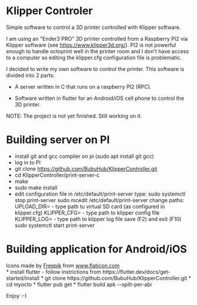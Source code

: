 # Klipper Controler
Simple software to control a 3D printer controlled with Klipper software.

I am using an "Ender3 PRO" 3D printer controlled from a Raspberry PI2 via Klipper software (see https://www.klipper3d.org/).
PI2 is not powerful enough to handle octoprint well in the printer room and I don't have access to a computer so editing the klipper.cfg configuration file is problematic.

I decided to write my own software to control the printer. This software is divided into 2 parts:

* A server written in C that runs on a raspberry PI2 (RPC).

* Software written in flutter for an Android/iOS cell phone to control the 3D printer.

NOTE: The project is not yet finished. Still working on it.


# Building server on PI
* install git and gcc compiler on pi (sudo apt install git gcc)
* log in to PI
* git clone https://github.com/BubuHub/KlipperController.git
* cd KlipperController/print-server-c
* make
* sudo make install
* edit configuration file in /etc/default/print-server
type:
  sudo systemctl stop print-server
  sudo mcedit /etc/default/print-server
change paths:
UPLOAD_DIR= - type path tu virtual SD card (as configured in klipper.cfg)
KLIPPER_CFG= - type path to klipper config file
KLIPPER_LOG= - type path to klipper log file
  save (F2) and exit (F10)
  sudo systemctl start print-server

# Building application for Android/iOS
<div>Icons made by <a href="https://www.freepik.com" title="Freepik">Freepik</a> from <a href="https://www.flaticon.com/" title="Flaticon">www.flaticon.com</a></div>
* install flutter - follow instrictions from https://flutter.dev/docs/get-started/install
* git clone https://github.com/BubuHub/KlipperController.git
* cd myocto
* flutter pub get
* flutter build apk --split-per-abi


Enjoy :-)
